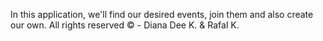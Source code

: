 In this application, we'll find our desired events, join them and also create our own.
All rights reserved © - Diana Dee K. & Rafal K. 